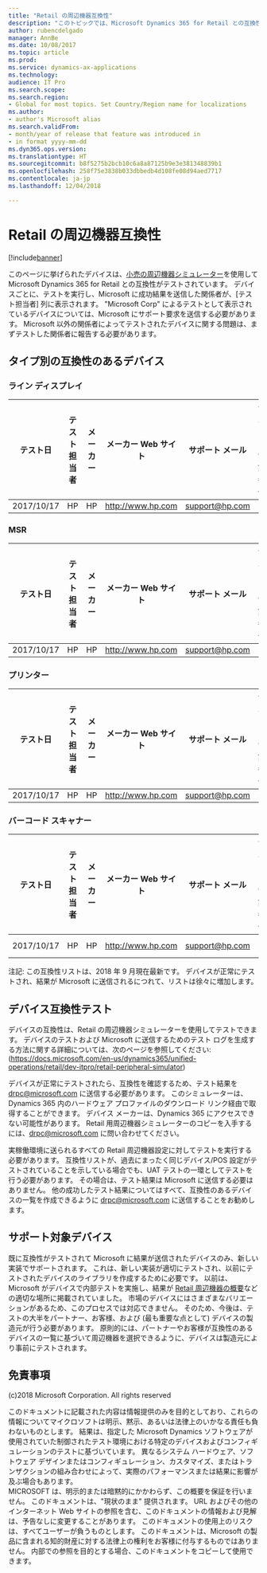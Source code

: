 ```yaml
---
title: "Retail の周辺機器互換性"
description: "このトピックでは、Microsoft Dynamics 365 for Retail との互換性がテストされた Retail 周辺機器を一覧表示します。"
author: rubencdelgado
manager: AnnBe
ms.date: 10/08/2017
ms.topic: article
ms.prod: 
ms.service: dynamics-ax-applications
ms.technology: 
audience: IT Pro
ms.search.scope: 
ms.search.region:
- Global for most topics. Set Country/Region name for localizations
ms.author:
- author's Microsoft alias
ms.search.validFrom:
- month/year of release that feature was introduced in
- in format yyyy-mm-dd
ms.dyn365.ops.version: 
ms.translationtype: HT
ms.sourcegitcommit: b8f5275b2bcb10c6a8a87125b9e3e381348839b1
ms.openlocfilehash: 258f75e3838b033dbbedb4d108fe08d94aed7717
ms.contentlocale: ja-jp
ms.lasthandoff: 12/04/2018

---
```


# <a name="peripheral-compatibility-for-retail"></a>Retail の周辺機器互換性

[!include[banner](../includes/banner.md)]

このページに挙げられたデバイスは、[小売の周辺機器シミュレーター](https://docs.microsoft.com/en-us/dynamics365/unified-operations/retail/dev-itpro/retail-peripheral-simulator)を使用して Microsoft Dynamics 365 for Retail との互換性がテストされています。 デバイスごとに、テストを実行し、Microsoft に成功結果を送信した関係者が、[テスト担当者] 列に表示されます。 "Microsoft Corp" によるテストとして表示されているデバイスについては、Microsoft にサポート要求を送信する必要があります。 Microsoft 以外の関係者によってテストされたデバイスに関する問題は、まずテストした関係者に報告する必要があります。 

## <a name="compatible-devices-by-type"></a>タイプ別の互換性のあるデバイス

### <a name="line-display"></a>ライン ディスプレイ
| テスト日  | テスト担当者  | メーカー  | メーカー Web サイト  | サポート メール  | サポート電話番号  | モデル名 | ドライバー名 | ドライバー バージョン | ファームウェア バージョン | ドライバーの種類 | 接続 | ドライバー ダウンロード リンク |
|---|---|---|---|---|---|---|---|---|---|---|---|---|
| 2017/10/17 | HP  | HP  | http://www.hp.com  |   support@hp.com  |   | HPTD620Display  | HPTD620Display  | 6.6.5.6  | 1.02.11  | OPOS  | USB  | http://www.hp.com  |

### <a name="msr"></a>MSR
| テスト日  | テスト担当者  | メーカー  | メーカー Web サイト  | サポート メール  | サポート電話番号  |  モデル名 | ドライバー名 | ドライバー バージョン | ファームウェア バージョン | ドライバーの種類 | 接続 | ドライバー ダウンロード リンク |
|---|---|---|---|---|---|---|---|---|---|---|---|---|
| 2017/10/17 | HP  | HP  | http://www.hp.com  |   support@hp.com  |   | HPSinglenoSRDMSR  | HPSinglenoSRDMSR  | 3.29  | 5.37  | OPOS  | USB  | http://www.hp.com  |

### <a name="printer"></a>プリンター
| テスト日  | テスト担当者  | メーカー  | メーカー Web サイト  | サポート メール  | サポート電話番号  | モデル名 | ドライバー名 | ドライバー バージョン | ファームウェア バージョン | ドライバーの種類 | 接続 | ドライバー ダウンロード リンク |
|---|---|---|---|---|---|---|---|---|---|---|---|---|
| 2017/10/17 | HP  | HP  | http://www.hp.com  |   support@hp.com  |   | H300  | H300  | 1.14.1.19  | 1.61B  | OPOS  | USB  | http://www.hp.com  |


### <a name="bar-code-scanner"></a>バーコード スキャナー
| テスト日  | テスト担当者  | メーカー  | メーカー Web サイト  | サポート メール  | サポート電話番号  | モデル名 | ドライバー名 | ドライバー バージョン | ファームウェア バージョン | ドライバーの種類 | 接続 | ドライバー ダウンロード リンク |
|---|---|---|---|---|---|---|---|---|---|---|---|---|
| 2017/10/17 | HP  | HP  | http://www.hp.com  |   support@hp.com  |   | N3680-HP  | N3680-HP  | 1.14.0.5  | DX000010BAA  | OPOS  | USB  | http://www.hp.com  |


注記: この互換性リストは、2018 年 9 月現在最新です。 デバイスが正常にテストされ、結果が Microsoft に送信されるにつれて、リストは徐々に増加します。 

## <a name="device-compatiblity-testing"></a>デバイス互換性テスト

デバイスの互換性は、Retail の周辺機器シミュレーターを使用してテストできます。 デバイスのテストおよび Microsoft に送信するためのテスト ログを生成する方法に関する詳細については、次のページを参照してください: (https://docs.microsoft.com/en-us/dynamics365/unified-operations/retail/dev-itpro/retail-peripheral-simulator)

デバイスが正常にテストされたら、互換性を確認するため、テスト結果を drpc@microsoft.com に送信する必要があります。 このシミュレーターは、Dynamics 365 内のハードウェア プロファイルのダウンロード リンク経由で取得することができます。 デバイス メーカーは、Dynamics 365 にアクセスできない可能性があります。 Retail 用周辺機器シミュレーターのコピーを入手するには、drpc@microsoft.com に問い合わせてください。 

実稼働環境に送られるすべての Retail 周辺機器設定に対してテストを実行する必要があります。 互換性リストが、過去にまったく同じデバイス/POS 設定がテストされていることを示している場合でも、UAT テストの一環としてテストを行う必要があります。 その場合は、テスト結果は Microsoft に送信する必要はありません。 他の成功したテスト結果についてはすべて、互換性のあるデバイスの一覧を作成できるように drpc@microsoft.com に送信することをお勧めします。 

## <a name="supported-devices"></a>サポート対象デバイス

既に互換性がテストされて Microsoft に結果が送信されたデバイスのみ、新しい実装でサポートされます。 これは、新しい実装が適切にテストされ、以前にテストされたデバイスのライブラリを作成するために必要です。 以前は、Microsoft がデバイスで内部テストを実施し、結果が [Retail 周辺機器の概要](https://docs.microsoft.com/en-us/dynamics365/unified-operations/retail/retail-peripherals-overview)などの適切な場所に掲載されていました。 市場のデバイスにはさまざまなバリエーションがあるため、このプロセスでは対応できません。 そのため、今後は、テストの大半をパートナー、お客様、および (最も重要な点として) デバイスの製造元が行う必要があります。 原則的には、パートナーやお客様が互換性のあるデバイスの一覧に基づいて周辺機器を選択できるように、デバイスは製造元により事前にテストされます。 

## <a name="disclaimer"></a>免責事項

(c)2018 Microsoft Corporation.  All rights reserved

このドキュメントに記載された内容は情報提供のみを目的としており、これらの情報についてマイクロソフトは明示、黙示、あるいは法律上のいかなる責任も負わないものとします。  結果は、指定した Microsoft Dynamics ソフトウェアが使用されていた制御されたテスト環境における特定のデバイスおよびコンフィギュレーションのテストに基づいています。  異なるシステム ハードウェア、ソフトウェア デザインまたはコンフィギュレーション、カスタマイズ、またはトランザクションの組み合わせによって、実際のパフォーマンスまたは結果に影響が及ぶ場合もあります。  
MICROSOFT は、明示的または暗黙的にかかわらず、この概要を保証を行いません。  このドキュメントは、"現状のまま" 提供されます。 URL およびその他のインターネット Web サイトの参照を含む、このドキュメントの情報および見解は、予告なしに変更することがあります。 このドキュメントの使用上のリスクは、すべてユーザーが負うものとします。   このドキュメントは、Microsoft の製品に含まれる知的財産に対する法律上の権利をお客様に付与するものではありません。 内部での参照を目的とする場合、このドキュメントをコピーして使用できます。 



